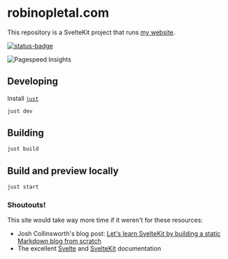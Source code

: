 # robinopletal.com

This repository is a SvelteKit project that runs [my website](https://robinopletal.com).

[![status-badge](https://ci.codeberg.org/api/badges/12568/status.svg)](https://ci.codeberg.org/repos/12568)

![Pagespeed Insights](robinopletal-pagespeed.svg)

## Developing

Install [`just`](https://github.com/casey/just)

```bash
just dev
```

## Building

```bash
just build
```

## Build and preview locally

```bash
just start
```

### Shoutouts!

This site would take way more time if it weren't for these resources:

- Josh Collinsworth's blog post: [Let's learn SvelteKit by building a static Markdown blog from scratch](https://joshcollinsworth.com/blog/build-static-sveltekit-markdown-blog)
- The excellent [Svelte](https://svelte.dev/docs/introduction) and [SvelteKit](https://kit.svelte.dev/docs/introduction) documentation
